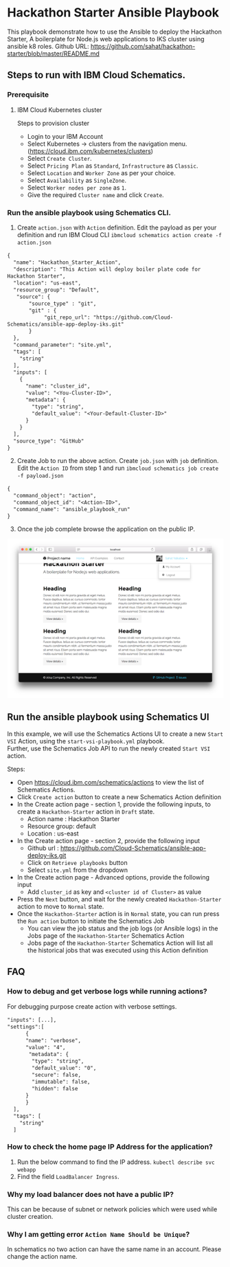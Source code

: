 # Hackathon Starter Ansible Playbook

This playbook demonstrate how to use the Ansible to deploy the Hackathon Starter, A boilerplate for Node.js web applications to IKS cluster using ansible k8 roles. 
Github URL: https://github.com/sahat/hackathon-starter/blob/master/README.md

## Steps to run with IBM Cloud Schematics. 

### Prerequisite

1.  IBM Cloud Kubernetes cluster

    Steps to provision cluster
    
    * Login to your IBM Account
    * Select Kubernetes -> clusters from the navigation menu. (https://cloud.ibm.com/kubernetes/clusters)
    * Select `Create Cluster`. 
    * Select `Pricing Plan` as `Standard`, `Infrastructure` as `Classic`. 
    * Select `Location` and `Worker Zone` as per your choice.
    * Select `Availability` as `SingleZone`. 
    * Select `Worker nodes per zone` as `1`. 
    * Give the required `Cluster name` and click `Create`.

### Run the ansible playbook using Schematics CLI.

1. Create `action.json` with `Action` definition. Edit the payload as per your definition and run IBM Cloud CLI `ibmcloud schematics action create -f action.json`

```
{
  "name": "Hackathon_Starter_Action",
  "description": "This Action will deploy boiler plate code for Hackathon Starter",
  "location": "us-east",
  "resource_group": "Default",
   "source": {
       "source_type" : "git",
       "git" : {
            "git_repo_url": "https://github.com/Cloud-Schematics/ansible-app-deploy-iks.git"
       }
  },
  "command_parameter": "site.yml",
  "tags": [
    "string"
  ],
  "inputs": [
    {
      "name": "cluster_id",
      "value": "<You-Cluster-ID>",
      "metadata": {
        "type": "string",
        "default_value": "<Your-Default-Cluster-ID>"
      }
    }
  ],
  "source_type": "GitHub" 
}
```

2. Create Job to run the above action. Create `job.json` with `job` definition. Edit the `Action ID` from step 1 and run `ibmcloud schematics job create -f payload.json`

```
{
  "command_object": "action",
  "command_object_id": "<Action-ID>",
  "command_name": "ansible_playbook_run"
}
```

3. Once the job complete browse the application on the public IP.

![](./welcome_screen.png)


  
## Run the ansible playbook using Schematics UI

In this example, we will use the Schematics Actions UI to create a new `Start VSI` Action, using the `start-vsi-playbook.yml` playbook.  
Further, use the Schematics Job API to run the newly created `Start VSI` action.

Steps:

- Open https://cloud.ibm.com/schematics/actions to view the list of Schematics Actions.
- Click `Create action` button to create a new Schematics Action definition
- In the Create action page - section 1, provide the following inputs, to create a `Hackathon-Starter` action in `Draft` state.
  * Action name : Hackathon Starter
  * Resource group: default
  * Location : us-east
- In the Create action page - section 2, provide the following input
  * Github url : https://github.com/Cloud-Schematics/ansible-app-deploy-iks.git
  * Click on `Retrieve playbooks` button
  * Select `site.yml` from the dropdown
- In the Create action page - Advanced options, provide the following input
  * Add `cluster_id` as key and `<cluster id of Cluster>` as value
- Press the `Next` button, and wait for the newly created `Hackathon-Starter` action to move to `Normal` state.
- Once the `Hackathon-Starter` action is in `Normal` state, you can run press the `Run action` button to initiate the Schematics Job
  * You can view the job status and the job logs (or Ansible logs) in the Jobs page of the `Hackathon-Starter` Schematics Action
  * Jobs page of the `Hackathon-Starter` Schematics Action will list all the historical jobs that was executed using this Action definition


## FAQ

### How to debug and get verbose logs while running actions?


For debugging purpose create action with verbose settings.

```
"inputs": [...],
"settings":[
      {
      "name": "verbose",
      "value": "4",
       "metadata": {
        "type": "string",
        "default_value": "0",
        "secure": false,
        "immutable": false,
        "hidden": false
      }
      }
  ],
  "tags": [
    "string"
  ]
  ```

###  How to check the home page IP Address for the application?

1. Run the below command to find the IP address.
`kubectl describe svc webapp`
2. Find the field `LoadBalancer Ingress`. 

### Why my load balancer does not have a public IP? 
This can be because of subnet or network policies which were used while cluster creation. 

### Why I am getting error `Action Name Should be Unique`?
In schematics no two action can have the same name in an account. Please change the action name. 